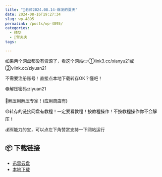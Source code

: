 ```yaml
---
title: "🌸老师2024.08.14-爆发的夏天"
date: 2024-08-16T19:27:34
slug: wp-4895
permalink: /posts/wp-4895/
categories:
  - 精华
  - 🌸臂夫夫
tags:

---
```


如果两个网盘都没有资源了，看这个网站👉①link3.cc/xianyu21或②vlink.cc/ziyuan21

不需要注册账号！直接点本地下载转存OK？懂吧！

🟢解压密码:ziyuan21

🔵解压用解压专家！(应用商店有)

🟡转存的链接网盘有教程！一定要看教程！按教程操作！不按教程操作你不会解压！

💰🈶能力的宝，可以点左下角赞赏支持一下网站运行

## 📦 下载链接
- [迅雷云盘](https://blziyuan21.com/pay-download/4895?key=7cca04fb2e&down_id=0)
- [本地下载](https://blziyuan21.com/pay-download/4895?key=7cca04fb2e&down_id=1)

